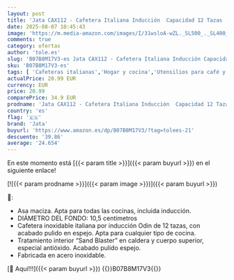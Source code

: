 ```yaml
---
layout: post
title: 'Jata CAX112 - Cafetera Italiana Inducción  Capacidad 12 Tazas  Apta para Todo Tipo de Cocinas  Cuerpo Acero Inoxidable'
date: 2025-08-07 10:45:43
image: 'https://m.media-amazon.com/images/I/31wsloA-wZL._SL500_._SL400_.jpg'
comments: true
category: ofertas
author: 'tole.es'
slug: 'B07B8M17V3-es Jata CAX112 - Cafetera Italiana Inducción Capacidad 12...'
sku: 'B07B8M17V3-es'
tags: [ 'Cafeteras italianas','Hogar y cocina','Utensilios para café y té','cafetera','jata','🇪🇸', ]
actualPrice: 20.99 EUR
currency: EUR
price: 20.99
comparePrice: 34.9 EUR
prodname: 'Jata CAX112 - Cafetera Italiana Inducción  Capacidad 12 Tazas  Apta para Todo Tipo de Cocinas  Cuerpo Acero Inoxidable'
country: 'es'
flag: '🇪🇸'
brand: 'Jata'
buyurl: 'https://www.amazon.es/dp/B07B8M17V3/?tag=tolees-21'
descuento: '39.86'
average: '24.654'
---
```


En este momento está [{{< param title >}}]({{< param buyurl >}}) en el siguiente enlace!

[![{{< param prodname >}}]({{< param image >}})]({{< param buyurl >}})

🔎:

- Asa maciza. Apta para todas las cocinas, incluida inducción.
- DIÁMETRO DEL FONDO: 10,5 centímetros
- Cafetera inoxidable italiana por inducción Odin de 12 tazas, con acabado pulido en espejo. Apta para cualquier tipo de cocina.
- Tratamiento interior “Sand Blaster” en caldera y cuerpo superior, especial antióxido. Acabado pulido espejo.
- Fabricada en acero inoxidable.

[🛒 Aquí!!!]({{< param buyurl >}})
{{<world>}}B07B8M17V3{{</world>}}
